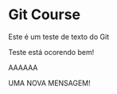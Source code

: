 # Git Course

Este é um teste de texto do Git

Teste está ocorendo bem!

AAAAAA

UMA NOVA MENSAGEM!
